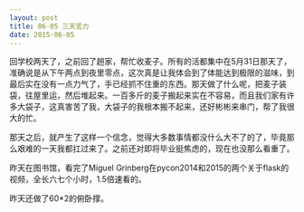 ```yaml
---
layout: post
title: 06-05 三天苦力
date: 2015-06-05
---
```

回学校两天了，之前回了趟家，帮忙收麦子。所有的活都集中在5月31日那天了，准确说是从下午两点到夜里零点，这次真是让我体会到了体能达到极限的滋味，到最后实在没有一点力气了，手已经抓不住重的东西。那天做了什么呢，把麦子装袋，往屋里运，然后堆起来。一百多斤的麦子搬起来实在不容易，而且我们家有许多大袋子，这真害苦了我，大袋子的我根本搬不起来，还好彬彬来串门，帮了我很大的忙。

那天之后，就产生了这样一个信念，觉得大多数事情都没什么大不了的了，毕竟那么艰难的一天我都扛过来了。之前还对即将毕业挺焦虑的，现在也没那么看重了。

昨天在图书馆，看完了Miguel Grinberg在pycon2014和2015的两个关于flask的视频，全长六七个小时，1.5倍速看的。

昨天还做了60*2的俯卧撑。